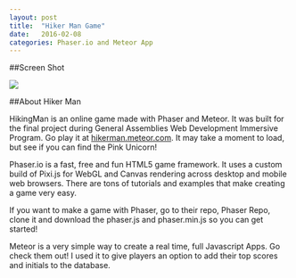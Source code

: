 ```yaml
---
layout: post
title:  "Hiker Man Game"
date:   2016-02-08
categories: Phaser.io and Meteor App
---
```


##Screen Shot

<img src="../../../../../../../images/hikerMan.jpg">

##About Hiker Man

HikingMan is an online game made with Phaser and Meteor. It was built for the final project during General Assemblies Web Development Immersive Program. Go play it at <a href="hikerman.meteor.com">hikerman.meteor.com</a>. It may take a moment to load, but see if you can find the Pink Unicorn!

Phaser.io is a fast, free and fun HTML5 game framework. It uses a custom build of Pixi.js for WebGL and Canvas rendering across desktop and mobile web browsers. There are tons of tutorials and examples that make creating a game very easy.

If you want to make a game with Phaser, go to their repo, Phaser Repo, clone it and download the phaser.js and phaser.min.js so you can get started!

Meteor is a very simple way to create a real time, full Javascript Apps. Go check them out! I used it to give players an option to add their top scores and initials to the database.

